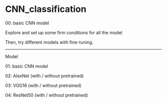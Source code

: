 # CNN_classification

00: basic CNN model

Explore and set up some firm conditions for all the model 

Then, try different models with fine-tuning.


________________________________________

Model

01: basic CNN model

02: AlexNet (with / without pretrained)

03: VGG16 (with / without pretrained)

04: ResNet50  (with / without pretrained)


